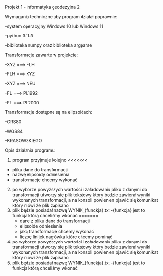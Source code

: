 Projekt 1 - informatyka geodezyjna 2 


Wymagania techniczne aby program działał poprawnie:

-system operacyjny Windows 10 lub Windows 11

-python 3.11.5

-biblioteka numpy oraz biblioteka argparse



Transformacje zawarte w projekcie:
 
-XYZ ===> FLH

-FLH ===> XYZ

-XYZ ===> NEU

-FL ===> PL1992

-FL ===> PL2000


Transformacje dostępne są na elipsoidach:

-GRS80

-WGS84

-KRASOWSKIEGO


Opis działania programu:
1. program przyjmuje kolejno
<<<<<<< 
- pliku dane do transformacji 
- nazwę elipsoidy odniesienia 
- transformacje chcemy wykonać

2. po wyborze powyższych wartości i załadowaniu pliku z danymi do transformacji utworzy się plik tekstowy który będzie zawierał wyniki wykonanych transformacji, a na konsoli powienien pjawić się komunikat który mówi że plik zapisano
3. plik będzie posiadał nazwę WYNIK_{funckja}.txt  -{funkcja} jest to funkcja którą chceliśmy wkonać
=======
   - dane z pliku dane do transformacji
   - elipsoide odniesienia
   - jaką transformacje chcemy wykonać
   - liczbę linijek nagłówka które chcemy pominąć
3. po wyborze powyższych wartości i załadowaniu pliku z danymi do transformacji utworzy się plik tekstowy który będzie zawierał wyniki wykonanych transformacji, a na konsoli powienien pjawić się komunikat który mówi że plik zapisano
4. plik będzie posiadał nazwę WYNIK_{funckja}.txt  -{funkcja} jest to funkcja którą chceliśmy wkonać
>>>>>>> 
 
